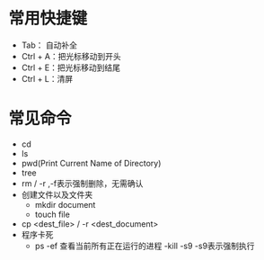 # 常用快捷键
  - Tab： 自动补全
  - Ctrl + A：把光标移动到开头
  - Ctrl + E：把光标移动到结尾
  - Ctrl + L：清屏

# 常见命令
  - cd <Path>
  - ls
  - pwd(Print Current Name of Directory)
  - tree
  - rm <file> / -r <document> ,-f表示强制删除，无需确认
  - 创建文件以及文件夹
    - mkdir document
    - touch file
  - cp <file> <dest_file> / -r <document><dest_document>
  - 程序卡死
    - ps -ef 查看当前所有正在运行的进程
    -kill -s9 <PID> -s9表示强制执行
